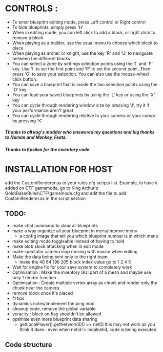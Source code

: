 # CONTROLS :
- To enter blueprint editing mode, press Left control or Right control
- To hide blueprints, simply press 'H'
- When in editing mode, you can left click to add a block, or right click to remove a block
- When playing as a builder, use the usual menu to choose which block to place
- When playing as archer or knight, use the key 'R' and 'U' to naviguate between the different blocks
- You can select a zone by settings selection points using the 'I' and 'P' key. Use 'I' to set the first point and 'P' to set the second point. Then press 'O' to save your selection. You can also use the mouse-wheel click button.
- You can save a blueprint that is inside the two selection points using the 'O' key
- You can load your saved blueprints by using the 'L' key or using the 'X' key
- You can cycle through rendering window size by pressing 'J', try it if your performance aren't great
- You can cycle through rendering relative to your camera or your cursor by pressing 'K'
##### Thanks to all kag's modder who answered my questions and big thanks to Numan and Monkey_Feats.
##### Thanks to Epsilon for the inventory code

# INSTALLATION FOR HOST
add the CustomRenderer.as to your rules.cfg scripts list. Example, to have it added on CTF gamemode, go to King Arthur's Gold\Base\Rules\CTF\gamemode.cfg and edit the file to add CustomRenderer.as in the script section.

## TODO:
- make chat command to clear all blueprints
- make a way organize all your blueprint in menu/improve menu
    - a config image that tell you which blueprint number is in which menu
- make editing mode toggleable instead of having to hold
- make blob stock attacking when in edit mode
- make spectator camera stop moving with mouse when editing
- Make the data being sent only to the right team
    - make the 48 64 196 205 block index value go to 1 2 4 5 
- Wait for engine fix for your save system to completely work
- Optimisation : Make the inventory GUI part of a mesh and maybe use only 1 render function.
- Optimisation : Create multiple vertex array as chunk and render only the chunk near the camera.
- remove block once it's placed
- f1 tips
- dynamics notes/implement the ping mod
- cleanup code, remove the global variable
- veracity : block on flag shouldn't be allowed 
- optimise even more blueprint data sharing
    - getLocalPlayer().getNetworkID() == netID this may not work as you think it does : even when netid != localnetid, code is being executed.

## Code structure
